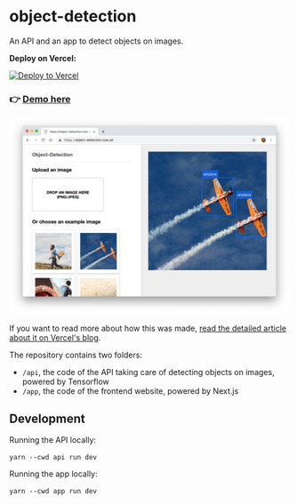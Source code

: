 # object-detection

An API and an app to detect objects on images.

**Deploy on Vercel:**

[![Deploy to Vercel](https://zeit.co/button)](https://vercel.com/new/project?template=lucleray/object-detection)

### 👉 [Demo here](https://object-dectection.tommy-ngx.vercel.app)

![Screenshot of the app](screenshot.png)

If you want to read more about how this was made, [read the detailed article about it on Vercel's blog](https://zeit.co/blog/serverless-machine-learning).

The repository contains two folders:

- `/api`, the code of the API taking care of detecting objects on images, powered by Tensorflow
- `/app`, the code of the frontend website, powered by Next.js


## Development

Running the API locally:

```
yarn --cwd api run dev
```

Running the app locally:

```
yarn --cwd app run dev
```
